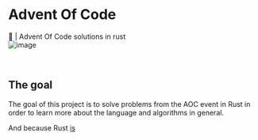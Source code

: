 # Advent Of Code

🎄 | Advent Of Code solutions in rust 
<br>
![image](https://user-images.githubusercontent.com/72028266/209440003-57d2b61d-93f5-4ab8-8890-f1957a1a7323.png)


<br>

## The goal

The goal of this project is to solve problems from the AOC event in Rust in order to learn more about the language and algorithms in general.

And because Rust [is](https://youtu.be/Z0GX2mTUtfo?t=2)
